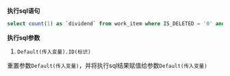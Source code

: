 <p class="panel-title"><b>执行sql语句</b></p>

```sql
select count(1) as `dividend` from work_item where IS_DELETED = '0' and `STATE` = '40' and PROJECT_ID = ?
```

<p class="panel-title"><b>执行sql参数</b></p>

1. `Default(传入变量).ID(标识)`

重置参数`Default(传入变量)`，并将执行sql结果赋值给参数`Default(传入变量)`
